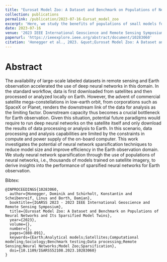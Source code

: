 ```yaml
---
title: "Eurosat Model Zoo: A Dataset and Benchmark on Populations of Neural Networks and Its Sparsified Model Twins"
collection: publications
permalink: /publication/2023-07-16-Eursat_model_zoo
excerpt: 'Here, we study the benefits of populations of small models for remote sensing applications.'
date: 2023-07-16
venue: '2023 IEEE International Geoscience and Remote Sensing Symposium (IGARSS)'
paperurl: 'https://ieeexplore.ieee.org/abstract/document/10283060'
citation: 'Honegger et al., 2023. &quot;Eurosat Model Zoo: A Dataset and Benchmark on Populations of Neural Networks and Its Sparsified Model Twins.&quot; <i>IGARSS</i> 2023.'
---
```


Abstract 
=====
The availability of large-scale labeled datasets in remote sensing and Earth observation accelerated the use of deep neural networks in this domain. In the standard workflow, data is first downloaded from satellites and then processed or analyzed locally on Earth. However, the advent of commercial satellite mega-constellations in low-earth orbit, from corporations such as SpaceX or Planet, renders the downstream link of the data for analysis as the limiting factor. Downstream capacity thus becomes a crucial bottleneck for Earth observation. Given this situation, potential future paradigms would require to run deep neural networks on the satellite itself and only download the results of data processing or analysis to Earth. In this scenario, data processing and analysis capabilities are limited by the constraints in compute and power supply of the on-board computer. This work investigates the potential of neural network sparsification techniques to reduce model size and improve efficiency in the Earth observation domain. We study neural network sparsification through the use of populations of neural networks, i.e., thousands of models trained on satellite imagery, to derive insights into the performance of sparsified neural networks for Earth observation.

Bibtex: 
```
@INPROCEEDINGS{10283060,
  author={Honegger, Dominik and Schürholt, Konstantin and Scheibenreif, Linus and Borth, Damian},
  booktitle={IGARSS 2023 - 2023 IEEE International Geoscience and Remote Sensing Symposium}, 
  title={Eurosat Model Zoo: A Dataset and Benchmark on Populations of Neural Networks and Its Sparsified Model Twins}, 
  year={2023},
  volume={},
  number={},
  pages={888-891},
  keywords={Earth;Analytical models;Satellites;Computational modeling;Sociology;Benchmark testing;Data processing;Remote Sensing;Neural Networks;Model Zoo;Sparsification},
  doi={10.1109/IGARSS52108.2023.10283060}
}
```